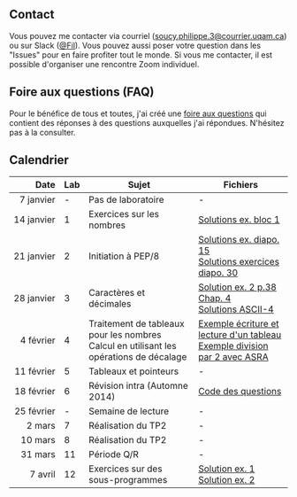 ## Contact

Vous pouvez me contacter via courriel (soucy.philippe.3@courrier.uqam.ca) ou sur Slack ([@Fil](https://ageei-uqam.slack.com)).
Vous pouvez aussi poser votre question dans les "Issues" pour en faire profiter tout le monde.
Si vous me contacter, il est possible d'organiser une rencontre Zoom individuel.

## Foire aux questions (FAQ)

Pour le bénéfice de tous et toutes, j'ai créé une [foire aux questions](FAQ.md) qui
contient des réponses à des questions auxquelles j'ai répondues. N'hésitez pas à
la consulter.

## Calendrier

| Date | Lab | Sujet | Fichiers |
| ---: | --- | ----- | -------- |
| 7&nbsp;janvier  | - | Pas de laboratoire | - |
| 14&nbsp;janvier | 1 | Exercices sur les nombres | [Solutions ex. bloc 1](https://github.com/phsoucy/inf2171-h2020-labos/raw/master/labo1/lab1_bloc_sol.pdf) |
| 21&nbsp;janvier | 2 | Initiation à PEP/8 | [Solutions ex. diapo. 15](https://raw.githubusercontent.com/phsoucy/inf2171-h2020-labos/master/labo2/p15.pep) <br> [Solutions exercices diapo. 30](https://raw.githubusercontent.com/phsoucy/inf2171-h2020-labos/master/labo2/p16.pep) |
| 28&nbsp;janvier | 3 | Caractères et décimales | [Solution ex. 2 p.38 Chap. 4](https://github.com/phsoucy/inf2171-h2020-labos/blob/master/labo3/ex2-p38-assembleur.pep)<br> [Solutions ASCII-4](https://raw.githubusercontent.com/phsoucy/inf2171-h2020-labos/master/labo3/ascii-4.txt) |
| 4&nbsp;février | 4 | Traitement de tableaux pour les nombres <br> Calcul en utilisant les opérations de décalage | [Exemple écriture et lecture d'un tableau](https://raw.githubusercontent.com/phsoucy/inf2171-h2020-labos/master/labo4/tab.pep) <br> [Exemple division par 2 avec ASRA](https://raw.githubusercontent.com/phsoucy/inf2171-h2020-labos/master/labo4/div3.pep) |
| 11&nbsp;février | 5 | Tableaux et pointeurs | - |
| 18&nbsp;février | 6 | Révision intra (Automne 2014) | [Code des questions](https://github.com/phsoucy/inf2171-h2020-labos/tree/master/labo6) |
| 25&nbsp;février | - | Semaine de lecture | - |
| 2&nbsp;mars | 7 | Réalisation du TP2 | - |
| 10&nbsp;mars | 8 | Réalisation du TP2 | - |
| 31&nbsp;mars | 11 | Période Q/R | - |
| 7&nbsp;avril | 12 | Exercices sur des sous-programmes | [Solution ex. 1](https://raw.githubusercontent.com/phsoucy/inf2171-h2020-labos/master/labo12/ex1.pep)<br> [Solution ex. 2](https://raw.githubusercontent.com/phsoucy/inf2171-h2020-labos/master/labo12/ex2.pep) |
